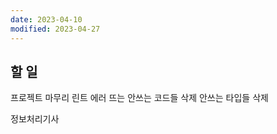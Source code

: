 ```yaml
---
date: 2023-04-10
modified: 2023-04-27
---
```


## 할 일

프로젝트 마무리
린트 에러 뜨는 안쓰는 코드들 삭제
안쓰는 타입들 삭제

정보처리기사
